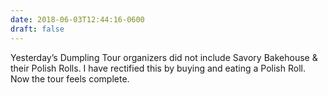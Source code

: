 ```yaml
---
date: 2018-06-03T12:44:16-0600
draft: false
---
```




Yesterday’s Dumpling Tour organizers did not include Savory Bakehouse & their Polish Rolls. I have rectified this by buying and eating a Polish Roll. Now the tour feels complete.



